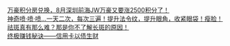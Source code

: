   
[万豪积分房兑换，8月深圳前海JW万豪又要涨2500积分了！](http://www.dianyue.me/archives/982/5cw77jqaw6c5fbro/)  
[神奇喷·喷·喷…一天二次，每次三遍！提升法令纹，提升眼角，收紧眼袋！瘦脸！](http://www.dianyue.me/archives/489/pnaqzaf1wrmyj32v/)  
[祛斑真有那么难？那是你不了解长斑的原因！](http://www.dianyue.me/archives/489/ewxafxs3vpm8t1jy/)  
[终极赚钱秘诀——信用卡以债生财](http://www.dianyue.me/archives/935/h00ftp0pie5cciew/)